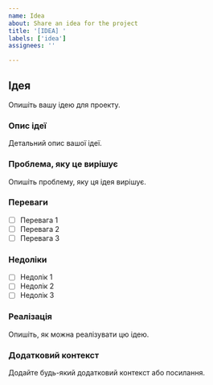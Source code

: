 ```yaml
---
name: Idea
about: Share an idea for the project
title: '[IDEA] '
labels: ['idea']
assignees: ''

---
```


## Ідея

Опишіть вашу ідею для проекту.

### Опис ідеї

Детальний опис вашої ідеї.

### Проблема, яку це вирішує

Опишіть проблему, яку ця ідея вирішує.

### Переваги

- [ ] Перевага 1
- [ ] Перевага 2
- [ ] Перевага 3

### Недоліки

- [ ] Недолік 1
- [ ] Недолік 2
- [ ] Недолік 3

### Реалізація

Опишіть, як можна реалізувати цю ідею.

### Додатковий контекст

Додайте будь-який додатковий контекст або посилання.
